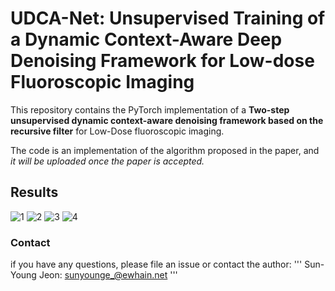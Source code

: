 # UDCA-Net: Unsupervised Training of a Dynamic Context-Aware Deep Denoising Framework for Low-dose Fluoroscopic Imaging

This repository contains the PyTorch implementation of a **Two-step unsupervised dynamic context-aware denoising framework based on the recursive filter** for Low-Dose fluoroscopic imaging.

The code is an implementation of the algorithm proposed in the paper, and _it will be uploaded once the paper is accepted._

## Results
![1](https://github.com/sunyoungIT/FluoroRecNet/assets/51948046/9c213494-c0e1-4a1c-aee0-57c32a8ccb51)
![2](https://github.com/sunyoungIT/FluoroRecNet/assets/51948046/9b16e06d-5070-41e0-9275-53f5caf97bfb)
![3](https://github.com/sunyoungIT/FluoroRecNet/assets/51948046/7b420125-80b4-4b4f-8df9-663abb116653)
![4](https://github.com/sunyoungIT/FluoroRecNet/assets/51948046/e56ecbfe-6821-4db2-8fb1-1d4cb32d4793)

### Contact
if you have any questions, please file an issue or contact the author:
'''
Sun-Young Jeon: sunyounge_@ewhain.net
'''
